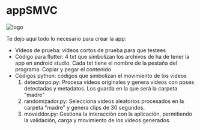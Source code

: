 # appSMVC
![logo](https://github.com/user-attachments/assets/b070c61f-ee9e-43e0-949f-965019fdb374)


Te dejo aquí todo lo necesario para crear la app:

- Vídeos de prueba: vídeos cortos de prueba para que testees
- Código para flutter: 4 txt que simbolizan los archivos de ha de tener la app en android studio. Cada txt tiene el nombre de la pestaña del programa. Copiar y pegar el contenido
- Códigos python: códigos que simbolizan el movimiento de los videos
  1. detectorpo.py: Procesa videos originales y genera videos con poses detectadas y metadatos. Los guarda en la que será la carpeta "madre" 
  2. randomizador.py: Selecciona videos aleatorios procesados en la carpeta "madre" y genera clips de 30 segundos.
  3. moveddor.py: Gestiona la interacción con la aplicación, permitiendo la validación, carga y movimiento de los videos generados.
